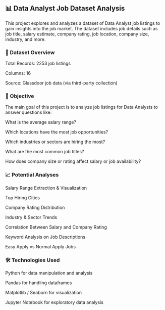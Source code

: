 <h2>📊 Data Analyst Job Dataset Analysis</h2>
This project explores and analyzes a dataset of Data Analyst job listings to gain insights into the job market. The dataset includes job details such as job title, salary estimate, company rating, job location, company size, industry, and more.

<h3>📁 Dataset Overview</h3>
Total Records: 2253 job listings

Columns: 16

Source: Glassdoor job data (via third-party collection)

<h3>🎯 Objective </h3>
The main goal of this project is to analyze job listings for Data Analysts to answer questions like:

What is the average salary range?

Which locations have the most job opportunities?

Which industries or sectors are hiring the most?

What are the most common job titles?

How does company size or rating affect salary or job availability?

<h3>📈 Potential Analyses </h3>
Salary Range Extraction & Visualization

Top Hiring Cities

Company Rating Distribution

Industry & Sector Trends

Correlation Between Salary and Company Rating

Keyword Analysis on Job Descriptions

Easy Apply vs Normal Apply Jobs

<h3>🛠️ Technologies Used </h3>
Python for data manipulation and analysis

Pandas for handling dataframes

Matplotlib / Seaborn for visualization

Jupyter Notebook for exploratory data analysis

